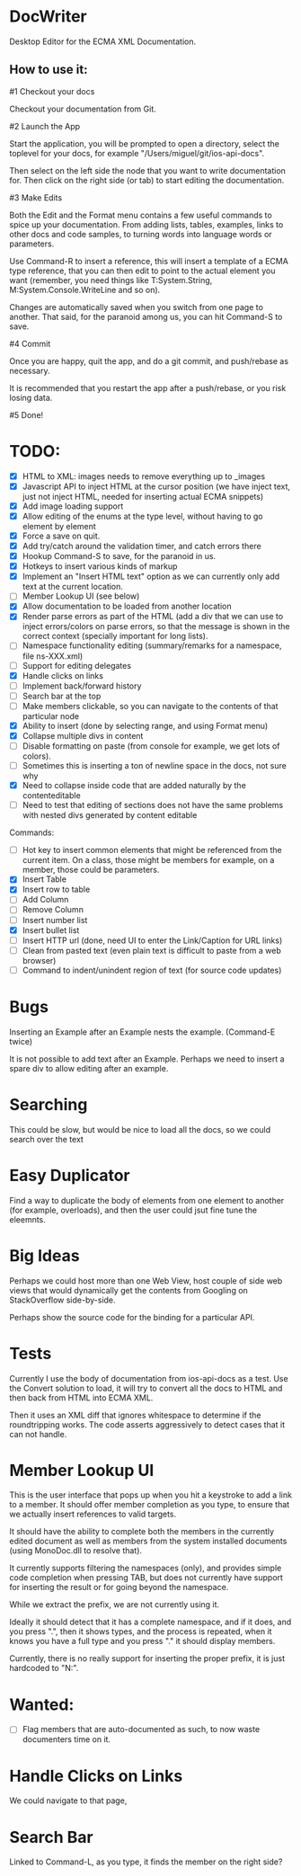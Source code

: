 DocWriter
=========

Desktop Editor for the ECMA XML Documentation.


How to use it:
--------------

#1 Checkout your docs

Checkout your documentation from Git.

#2 Launch the App

Start the application, you will be prompted to open a directory,
select the toplevel for your docs, for example
"/Users/miguel/git/ios-api-docs".

Then select on the left side the node that you want to write
documentation for.  Then click on the right side (or tab) to start
editing the documentation.

#3 Make Edits

Both the Edit and the Format menu contains a few useful commands to
spice up your documentation.  From adding lists, tables, examples,
links to other docs and code samples, to turning words into language
words or parameters.

Use Command-R to insert a reference, this will insert a template of a
ECMA type reference, that you can then edit to point to the actual
element you want (remember, you need things like T:System.String,
M:System.Console.WriteLine and so on).

Changes are automatically saved when you switch from one page to
another.  That said, for the paranoid among us, you can hit Command-S
to save.

#4 Commit

Once you are happy, quit the app, and do a git commit, and push/rebase
as necessary.

It is recommended that you restart the app after a push/rebase, or you
risk losing data.

#5 Done!

TODO: 
=====

- [X] HTML to XML: images needs to remove everything up to _images
- [X] Javascript API to inject HTML at the cursor position (we have
      inject text, just not inject HTML, needed for inserting actual ECMA
      snippets)
- [x] Add image loading support
- [x] Allow editing of the enums at the type level, without having to go element by element
- [X] Force a save on quit.
- [X] Add try/catch around the validation timer, and catch errors there
- [X] Hookup Command-S to save, for the paranoid in us.
- [x] Hotkeys to insert various kinds of markup
- [X] Implement an "Insert HTML text" option as we can currently only add text at the current location.
- [ ] Member Lookup UI (see below)
- [X] Allow documentation to be loaded from another location
- [X] Render parse errors as part of the HTML (add a div that we can use to inject errors/colors on parse errors, so that the message is shown in the correct context (specially important for long lists).
- [ ] Namespace functionality editing (summary/remarks for a namespace, file ns-XXX.xml)
- [ ] Support for editing delegates 
- [X] Handle clicks on links
- [ ] Implement back/forward history
- [ ] Search bar at the top
- [ ] Make members clickable, so you can navigate to the contents of that particular node
- [x] Ability to insert <see paramref=""/> (done by selecting range, and using Format menu)
- [X] Collapse multiple divs in content
- [ ] Disable formatting on paste (from console for example, we get lots of colors).
- [ ] Sometimes this is inserting a ton of newline space in the docs, not sure why
- [X] Need to collapse <divs> inside code that are added naturally by the contenteditable
- [ ] Need to test that editing of <CDATA> sections does not have the same problems with nested divs generated by content editable

Commands:
- [ ] Hot key to insert common elements that might be referenced from the current item.   On a class, those might be members for example, on a member, those could be parameters.
- [x] Insert Table
- [x] Insert row to table
- [ ] Add Column
- [ ] Remove Column
- [ ] Insert number list
- [x] Insert bullet list
- [ ] Insert HTTP url (done, need UI to enter the Link/Caption for URL links)
- [ ] Clean <spans> from pasted text (even plain text is difficult to paste from a web browser)
- [ ] Command to indent/unindent region of text (for source code updates)

Bugs
====

Inserting an Example after an Example nests the example. (Command-E twice)

It is not possible to add text after an Example.  Perhaps we need to
insert a spare div to allow editing after an example.

Searching
=========

This could be slow, but would be nice to load all the docs, so we
could search over the text

Easy Duplicator
===============

Find a way to duplicate the body of elements from one element to
another (for example, overloads), and then the user could jsut fine
tune the eleemnts.

Big Ideas
=========

Perhaps we could host more than one Web View, host couple of side web
views that would dynamically get the contents from Googling on
StackOverflow side-by-side.

Perhaps show the source code for the binding for a particular API.

Tests
=====

Currently I use the body of documentation from ios-api-docs as a test.    Use the
Convert solution to load, it will try to convert all the docs to HTML and then back
from HTML into ECMA XML.

Then it uses an XML diff that ignores whitespace to determine if the
roundtripping works.  The code asserts aggressively to detect cases
that it can not handle.


Member Lookup UI
================

This is the user interface that pops up when you hit a keystroke to
add a link to a member.  It should offer member completion as you
type, to ensure that we actually insert references to valid targets.

It should have the ability to complete both the members in the
currently edited document as well as members from the system installed
documents (using MonoDoc.dll to resolve that).

It currently supports filtering the namespaces (only), and provides
simple code completion when pressing TAB, but does not currently have
support for inserting the result or for going beyond the namespace.

While we extract the prefix, we are not currently using it.

Ideally it should detect that it has a complete namespace, and if it
does, and you press ".", then it shows types, and the process is
repeated, when it knows you have a full type and you press "." it
should display members.

Currently, there is no really support for inserting the proper prefix,
it is just hardcoded to "N:".

Wanted:
=======

- [ ] Flag members that are auto-documented as such, to now waste documenters time on it.


Handle Clicks on Links
======================

We could navigate to that page, 


Search Bar
==========

Linked to Command-L, as you type, it finds the member on the right side?
